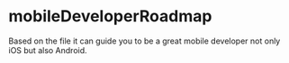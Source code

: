 # mobileDeveloperRoadmap
Based on the file it can guide you to be a great mobile developer not only iOS but also Android.
